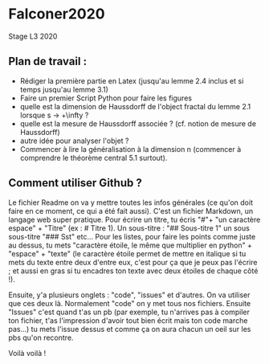 # Falconer2020
Stage L3 2020

## Plan de travail :

* Rédiger la première partie en Latex (jusqu'au lemme 2.4 inclus et si temps jusqu'au lemme 3.1)
* Faire un premier Script Python pour faire les figures
* quelle est la dimension de Haussdorff de l'object fractal du lemme 2.1 lorsque s -> +\infty ?
* quelle est la mesure de Haussdorff associée ? (cf. notion de mesure de Haussdorff)
* autre idée pour analyser l'objet ?
* Commencer à lire la généralisation à la dimension n (commencer à comprendre le théorème central 5.1 surtout).

## Comment utiliser Github ?

Le fichier Readme on va y mettre toutes les infos générales (ce qu'on doit faire en ce moment, ce qui a été fait aussi). C'est un fichier Markdown, un langage web super pratique. Pour écrire un titre, tu écris "#"+ "un caractère espace" + "Titre" (ex : # Titre 1). Un sous-titre : "## Sous-titre 1" un sous sous-titre "### Sst" etc...
Pour les listes, pour faire les points comme juste au dessus, tu mets "caractère étoile, le même que multiplier en python" + "espace" + "texte" (le caractère étoile permet de mettre en italique si tu mets du texte entre deux d'entre eux, c'est pour ça que je peux pas l'écrire ; et aussi en gras si tu encadres ton texte avec deux étoiles de chaque côté !).

Ensuite, y'a plusieurs onglets : "code", "issues" et d'autres. On va utiliser que ces deux là. Normalement "code" on y met tous nos fichiers. Ensuite "Issues" c'est quand t'as un pb (par exemple, tu n'arrives pas à compiler ton fichier, t'as l'impression d'avoir tout bien écrit mais ton code marche pas...) tu mets l'issue dessus et comme ça on aura chacun un oeil sur les pbs qu'on recontre.

Voilà voilà !
